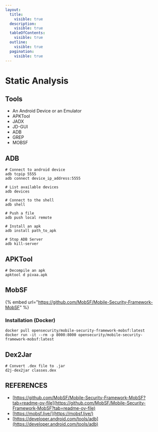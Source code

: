 ```yaml
---
layout:
  title:
    visible: true
  description:
    visible: true
  tableOfContents:
    visible: true
  outline:
    visible: true
  pagination:
    visible: true
---
```


# Static Analysis

## Tools

* An Android Device or an Emulator
* APKTool
* JADX
* JD-GUI
* ADB
* GREP
* MOBSF



## ADB

```
# Connect to android device
adb tcpip 5555
adb connect device_ip_address:5555

# List available devices
adb devices

# Connect to the shell
adb shell

# Push a file
adb push local remote

# Install an apk
adb install path_to_apk

# Stop ADB Server
adb kill-server
```



## APKTool

```
# Decompile an apk
apktool d pivaa.apk
```



## MobSF

{% embed url="https://github.com/MobSF/Mobile-Security-Framework-MobSF" %}

### Installation (Docker)

```
docker pull opensecurity/mobile-security-framework-mobsf:latest
docker run -it --rm -p 8000:8000 opensecurity/mobile-security-framework-mobsf:latest
```



## Dex2Jar

```
# Convert .dex file to .jar
d2j-dex2jar classes.dex
```





## REFERENCES

* [https://github.com/MobSF/Mobile-Security-Framework-MobSF?tab=readme-ov-file](https://github.com/MobSF/Mobile-Security-Framework-MobSF?tab=readme-ov-file)
* [https://mobsf.live/](https://mobsf.live/)
* [https://developer.android.com/tools/adb](https://developer.android.com/tools/adb)
